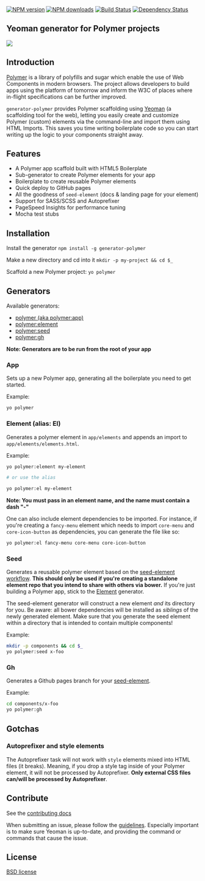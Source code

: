 [![NPM version](http://img.shields.io/npm/v/generator-polymer.svg?style=flat)](http://npmjs.org/generator-polymer)
[![NPM downloads](http://img.shields.io/npm/dm/generator-polymer.svg?style=flat)](http://npmjs.org/generator-polymer)
[![Build Status](http://img.shields.io/travis/yeoman/generator-polymer/master.svg?style=flat)](https://travis-ci.org/yeoman/generator-polymer)
[![Dependency Status](http://img.shields.io/david/yeoman/generator-polymer.svg?style=flat)](https://david-dm.org/yeoman/generator-polymer)

## Yeoman generator for Polymer projects

<img src="http://i.imgur.com/dsFChIk.png"/>

## Introduction

[Polymer](http://www.polymer-project.org/) is a library of polyfills and sugar which enable the use of Web Components in modern browsers. The project allows developers to build apps using the platform of tomorrow and inform the W3C of places where in-flight specifications can be further improved.

`generator-polymer` provides Polymer scaffolding using [Yeoman](http://yeoman.io) (a scaffolding tool for the web), letting you easily create and customize Polymer (custom) elements via the command-line and import them using HTML Imports. This saves you time writing boilerplate code so you can start writing up the logic to your components straight away.

## Features

* A Polymer app scaffold built with HTML5 Boilerplate
* Sub-generator to create Polymer elements for your app
* Boilerplate to create reusable Polymer elements
* Quick deploy to GitHub pages
* All the goodness of `seed-element` (docs & landing page for your element)
* Support for SASS/SCSS and Autoprefixer
* PageSpeed Insights for performance tuning
* Mocha test stubs

## Installation

Install the generator
`npm install -g generator-polymer`

Make a new directory and cd into it
`mkdir -p my-project && cd $_`

Scaffold a new Polymer project:
`yo polymer`

## Generators

Available generators:

- [polymer (aka polymer:app)](#app)
- [polymer:element](#element-alias-el)
- [polymer:seed](#seed)
- [polymer:gh](#gh)

**Note: Generators are to be run from the root of your app**

### App
Sets up a new Polymer app, generating all the boilerplate you need to get started.

Example:
```bash
yo polymer
```

### Element (alias: El)
Generates a polymer element in `app/elements` and appends an import to `app/elements/elements.html`.

Example:
```bash
yo polymer:element my-element

# or use the alias

yo polymer:el my-element
```

**Note: You must pass in an element name, and the name must contain a dash "-"**

One can also include element dependencies to be imported. For instance, if you're creating a `fancy-menu` element which needs to import `core-menu` and `core-icon-button` as dependencies, you can generate the file like so:

```bash
yo polymer:el fancy-menu core-menu core-icon-button
```

### Seed
Generates a reusable polymer element based on the [seed-element workflow](http://www.polymer-project.org/docs/start/reusableelements.html). **This should only be used if you're creating a standalone element repo that you intend to share with others via bower.** If you're just building a Polymer app, stick to the [Element](#element-alias-el) generator.

The seed-element generator will construct a new element _and_ its directory for
you. Be aware: all bower dependencies will be installed as _siblings_ of the
newly generated element. Make sure that you generate the seed element within a
directory that is intended to contain multiple components!

Example:
```bash
mkdir -p components && cd $_
yo polymer:seed x-foo
```

### Gh
Generates a Github pages branch for your [seed-element](#seed).

Example:
```bash
cd components/x-foo
yo polymer:gh
```

## Gotchas

### Autoprefixer and style elements

The Autoprefixer task will not work with `style` elements mixed into HTML files (it breaks). Meaning, if you drop a style tag inside of your Polymer element, it will not be processed by Autoprefixer. **Only external CSS files can/will be processed by Autoprefixer**.

## Contribute

See the [contributing docs](https://github.com/yeoman/yeoman/blob/master/contributing.md)

When submitting an issue, please follow the [guidelines](https://github.com/yeoman/yeoman/blob/master/contributing.md#issue-submission). Especially important is to make sure Yeoman is up-to-date, and providing the command or commands that cause the issue.

## License

[BSD license](http://opensource.org/licenses/bsd-license.php)

